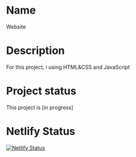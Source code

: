 
# Name
Website
# Description
For this project, i using HTML&CSS and JavaScript
# Project status
This project is [in progress]
# Netlify Status
[![Netlify Status](https://api.netlify.com/api/v1/badges/3804d03b-7fe0-465b-952e-fd3aba6374c4/deploy-status)](https://app.netlify.com/sites/danielnastasa/deploys)
